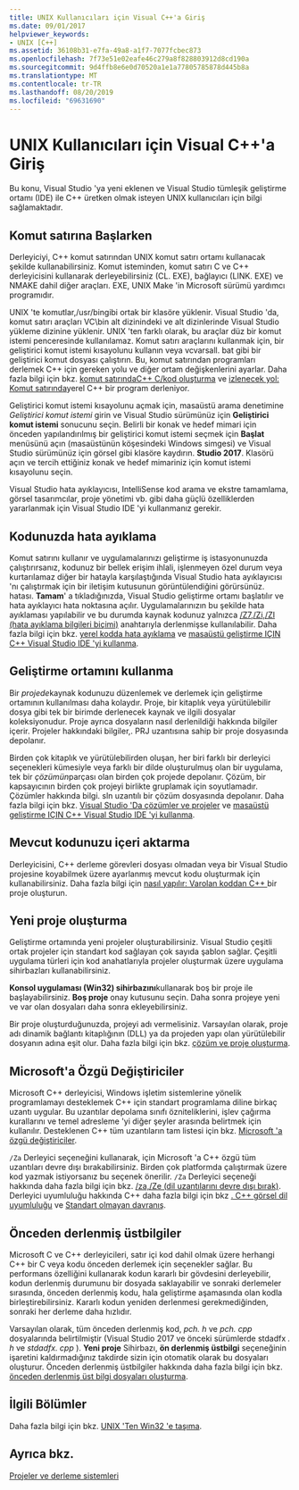 ```yaml
---
title: UNIX Kullanıcıları için Visual C++'a Giriş
ms.date: 09/01/2017
helpviewer_keywords:
- UNIX [C++]
ms.assetid: 36108b31-e7fa-49a8-a1f7-7077fcbec873
ms.openlocfilehash: 7f73e51e02eafe46c279a8f828803912d8cd190a
ms.sourcegitcommit: 9d4ffb8e6e0d70520a1e1a77805785878d445b8a
ms.translationtype: MT
ms.contentlocale: tr-TR
ms.lasthandoff: 08/20/2019
ms.locfileid: "69631690"
---
```

# <a name="introduction-to-visual-c-for-unix-users"></a>UNIX Kullanıcıları için Visual C++'a Giriş

Bu konu, Visual Studio 'ya yeni eklenen ve Visual Studio tümleşik geliştirme ortamı (IDE) ile C++ üretken olmak isteyen UNIX kullanıcıları için bilgi sağlamaktadır.

## <a name="getting-started-on-the-command-line"></a>Komut satırına Başlarken

Derleyiciyi, C++ komut satırından UNIX komut satırı ortamı kullanacak şekilde kullanabilirsiniz. Komut isteminden, komut satırı C ve C++ derleyicisini kullanarak derleyebilirsiniz (CL. EXE), bağlayıcı (LINK. EXE) ve NMAKE dahil diğer araçları. EXE, UNIX Make 'in Microsoft sürümü yardımcı programıdır.

UNIX 'te komutlar,/usr/bingibi ortak bir klasöre yüklenir. Visual Studio 'da, komut satırı araçları VC\bin alt dizinindeki ve alt dizinlerinde Visual Studio yükleme dizinine yüklenir. UNIX 'ten farklı olarak, bu araçlar düz bir komut istemi penceresinde kullanılamaz. Komut satırı araçlarını kullanmak için, bir geliştirici komut istemi kısayolunu kullanın veya vcvarsall. bat gibi bir geliştirici komut dosyası çalıştırın. Bu, komut satırından programları derlemek C++ için gereken yolu ve diğer ortam değişkenlerini ayarlar. Daha fazla bilgi için bkz. [komut satırındaC++ C/kod oluşturma](../build/building-on-the-command-line.md) ve [izlenecek yol: Komut satırında](../build/walkthrough-compiling-a-native-cpp-program-on-the-command-line.md)yerel C++ bir program derleniyor.

Geliştirici komut istemi kısayolunu açmak için, masaüstü arama denetimine *Geliştirici komut istemi* girin ve Visual Studio sürümünüz için **Geliştirici komut istemi** sonucunu seçin. Belirli bir konak ve hedef mimari için önceden yapılandırılmış bir geliştirici komut istemi seçmek için **Başlat** menüsünü açın (masaüstünün köşesindeki Windows simgesi) ve Visual Studio sürümünüz için görsel gibi klasöre kaydırın.  **Studio 2017**. Klasörü açın ve tercih ettiğiniz konak ve hedef mimariniz için komut istemi kısayolunu seçin.

Visual Studio hata ayıklayıcısı, IntelliSense kod arama ve ekstre tamamlama, görsel tasarımcılar, proje yönetimi vb. gibi daha güçlü özelliklerden yararlanmak için Visual Studio IDE 'yi kullanmanız gerekir.

## <a name="debugging-your-code"></a>Kodunuzda hata ayıklama

Komut satırını kullanır ve uygulamalarınızı geliştirme iş istasyonunuzda çalıştırırsanız, kodunuz bir bellek erişim ihlali, işlenmeyen özel durum veya kurtarılamaz diğer bir hatayla karşılaştığında Visual Studio hata ayıklayıcısı 'nı çalıştırmak için bir iletişim kutusunun görüntülendiğini görürsünüz. hatası. **Tamam**' a tıkladığınızda, Visual Studio geliştirme ortamı başlatılır ve hata ayıklayıcı hata noktasına açılır. Uygulamalarınızın bu şekilde hata ayıklaması yapılabilir ve bu durumda kaynak kodunuz yalnızca [/Z7,/Zi,/ZI (hata ayıklama bilgileri biçimi)](../build/reference/z7-zi-zi-debug-information-format.md) anahtarıyla derlenmişse kullanılabilir. Daha fazla bilgi için bkz. [yerel kodda hata ayıklama](/visualstudio/debugger/debugging-native-code) ve [masaüstü geliştirme IÇIN C++ Visual Studio IDE 'yi kullanma](../ide/using-the-visual-studio-ide-for-cpp-desktop-development.md).

## <a name="using-the-development-environment"></a>Geliştirme ortamını kullanma

Bir *projede*kaynak kodunuzu düzenlemek ve derlemek için geliştirme ortamının kullanılması daha kolaydır. Proje, bir kitaplık veya yürütülebilir dosya gibi tek bir birimde derlenecek kaynak ve ilgili dosyalar koleksiyonudur. Proje ayrıca dosyaların nasıl derlenildiği hakkında bilgiler içerir. Projeler hakkındaki bilgiler,. PRJ uzantısına sahip bir proje dosyasında depolanır.

Birden çok kitaplık ve yürütülebilirden oluşan, her biri farklı bir derleyici seçenekleri kümesiyle veya farklı bir dilde oluşturulmuş olan bir uygulama, tek bir *çözümün*parçası olan birden çok projede depolanır. Çözüm, bir kapsayıcının birden çok projeyi birlikte gruplamak için soyutlamadır. Çözümler hakkında bilgi. sln uzantılı bir çözüm dosyasında depolanır. Daha fazla bilgi için bkz. [Visual Studio 'Da çözümler ve projeler](/visualstudio/ide/solutions-and-projects-in-visual-studio) ve [masaüstü geliştirme IÇIN C++ Visual Studio IDE 'yi kullanma](../ide/using-the-visual-studio-ide-for-cpp-desktop-development.md).

## <a name="importing-your-existing-code"></a>Mevcut kodunuzu içeri aktarma

Derleyicisini, C++ derleme görevleri dosyası olmadan veya bir Visual Studio projesine koyabilmek üzere ayarlanmış mevcut kodu oluşturmak için kullanabilirsiniz. Daha fazla bilgi için [nasıl yapılır: Varolan koddan C++ ](../build/how-to-create-a-cpp-project-from-existing-code.md)bir proje oluşturun.

## <a name="creating-a-new-project"></a>Yeni proje oluşturma

Geliştirme ortamında yeni projeler oluşturabilirsiniz. Visual Studio çeşitli ortak projeler için standart kod sağlayan çok sayıda şablon sağlar. Çeşitli uygulama türleri için kod anahatlarıyla projeler oluşturmak üzere uygulama sihirbazları kullanabilirsiniz.

**Konsol uygulaması (Win32) sihirbazını**kullanarak boş bir proje ile başlayabilirsiniz. **Boş proje** onay kutusunu seçin. Daha sonra projeye yeni ve var olan dosyaları daha sonra ekleyebilirsiniz.

Bir proje oluşturduğunuzda, projeyi adı vermelisiniz. Varsayılan olarak, proje adı dinamik bağlantı kitaplığının (DLL) ya da projeden yapı olan yürütülebilir dosyanın adına eşit olur. Daha fazla bilgi için bkz. [çözüm ve proje oluşturma](/visualstudio/ide/creating-solutions-and-projects).

## <a name="microsoft-specific-modifiers"></a>Microsoft'a Özgü Değiştiriciler

Microsoft C++ derleyicisi, Windows işletim sistemlerine yönelik programlamayı desteklemek C++ için standart programlama diline birkaç uzantı uygular. Bu uzantılar depolama sınıfı özniteliklerini, işlev çağırma kurallarını ve temel adresleme 'yi diğer şeyler arasında belirtmek için kullanılır. Desteklenen C++ tüm uzantıların tam listesi için bkz. [Microsoft 'a özgü değiştiriciler](../cpp/microsoft-specific-modifiers.md).

`/Za` Derleyici seçeneğini kullanarak, için Microsoft 'a C++ özgü tüm uzantıları devre dışı bırakabilirsiniz. Birden çok platformda çalıştırmak üzere kod yazmak istiyorsanız bu seçenek önerilir. `/Za` Derleyici seçeneği hakkında daha fazla bilgi için bkz. [/za,/Ze (dil uzantılarını devre dışı bırak)](../build/reference/za-ze-disable-language-extensions.md). Derleyici uyumluluğu hakkında C++ daha fazla bilgi için bkz [. C++ görsel dil uyumluluğu](../overview/visual-cpp-language-conformance.md) ve [Standart olmayan davranış](../cpp/nonstandard-behavior.md).

## <a name="precompiled-headers"></a>Önceden derlenmiş üstbilgiler

Microsoft C ve C++ derleyicileri, satır içi kod dahil olmak üzere herhangi C++ bir C veya kodu önceden derlemek için seçenekler sağlar. Bu performans özelliğini kullanarak kodun kararlı bir gövdesini derleyebilir, kodun derlenmiş durumunu bir dosyada saklayabilir ve sonraki derlemeler sırasında, önceden derlenmiş kodu, hala geliştirme aşamasında olan kodla birleştirebilirsiniz. Kararlı kodun yeniden derlenmesi gerekmediğinden, sonraki her derleme daha hızlıdır.

Varsayılan olarak, tüm önceden derlenmiş kod, *pch. h* ve *pch. cpp* dosyalarında belirtilmiştir (Visual Studio 2017 ve önceki sürümlerde stdadfx *. h* ve *stdadfx. cpp* ). **Yeni proje** Sihirbazı, **ön derlenmiş üstbilgi** seçeneğinin işaretini kaldırmadığınız takdirde sizin için otomatik olarak bu dosyaları oluşturur. Önceden derlenmiş üstbilgiler hakkında daha fazla bilgi için bkz. [önceden derlenmiş üst bilgi dosyaları oluşturma](../build/creating-precompiled-header-files.md).

## <a name="related-sections"></a>İlgili Bölümler

Daha fazla bilgi için bkz. [UNIX 'Ten Win32 'e taşıma](../porting/porting-from-unix-to-win32.md).

## <a name="see-also"></a>Ayrıca bkz.

[Projeler ve derleme sistemleri](../build/projects-and-build-systems-cpp.md)

